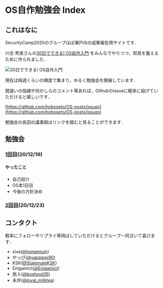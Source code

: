 # OS自作勉強会 Index

## これはなに
SecurityCamp2020のグループほぼ瀬戸内の成果報告用サイトです．

川合 秀実さんの[30日でできる! OS自作入門](https://www.amazon.co.jp/30%E6%97%A5%E3%81%A7%E3%81%A7%E3%81%8D%E3%82%8B-OS%E8%87%AA%E4%BD%9C%E5%85%A5%E9%96%80-%E5%B7%9D%E5%90%88-%E7%A7%80%E5%AE%9F/dp/4839919844) 
をみんなでやりつつ，知見を蓄えるために作られました．

![30日でできる! OS自作入門]({{site.github.url}}/image/os.jpg)

現在は隔週くらいの頻度で集まり，ゆるく勉強会を開催しています．

間違いの指摘や何かしらのコメント等あれば，Githubのissueに軽率に投げていただけると嬉しいです．

[https://github.com/hoboseto/OS-posts/issues](https://github.com/hoboseto/OS-posts/issues)


勉強会の各回の議事録はリンクを踏むと見ることができます．

## 勉強会

### [1回目](1day_log "議事録")(20/12/16)

#### やったこと
* 自己紹介
* OS本1日目
* 今後の方針決め

### [2回目](2day_log "議事録")(20/12/23)

## コンタクト
軽率にフォローやリプライ等飛ばしていただけるとグループ一同泣いて喜びます．

- siva([@honamium](https://twitter.com/honamium/ "twitter"))
- やっぴ([@yappippi90](https://twitter.com/yappippi90/ "twitter"))
- KSK([@StalemateKSK](https://twitter.com/StalemateKSK/ "twitter"))
- Enigamict([@Enigamict](https://twitter.com/Enigamict/ "twitter"))
- 旅人([@boshoot05](https://twitter.com/boshoot05/ "twitter"))
- 永井([@loyal_milktea](https://twitter.com/loyal_milktea/ "twitter"))
